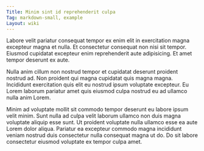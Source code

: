 ```yaml
---
Title: Minim sint id reprehenderit culpa
Tag: markdown-small, example
Layout: wiki
---
```

Labore velit pariatur consequat tempor ex enim elit in exercitation magna excepteur magna et nulla. Et consectetur consequat non nisi sit tempor. Eiusmod cupidatat excepteur enim reprehenderit aute adipisicing. Et amet tempor deserunt ex aute.

Nulla anim cillum non nostrud tempor et cupidatat deserunt proident nostrud ad. Non proident qui magna cupidatat quis magna magna. Incididunt exercitation quis elit eu nostrud ipsum voluptate excepteur. Eu Lorem laborum pariatur amet quis eiusmod culpa nostrud eu ad ullamco nulla anim Lorem.

Minim ad voluptate mollit sit commodo tempor deserunt eu labore ipsum velit minim. Sunt nulla ad culpa velit laborum ullamco non duis magna voluptate aliquip esse sunt. Ut proident voluptate nulla ullamco esse ea aute Lorem dolor aliqua. Pariatur ea excepteur commodo magna incididunt veniam nostrud duis consectetur nulla consequat magna ut do. Do sit labore consectetur eiusmod voluptate ex tempor culpa amet.